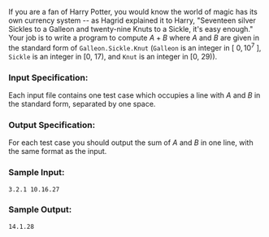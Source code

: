 <!-- Title
A+B in Hogwarts (20)
-->
If you are a fan of Harry Potter, you would know the world of magic has its
own currency system -- as Hagrid explained it to Harry, "Seventeen silver
Sickles to a Galleon and twenty-nine Knuts to a Sickle, it's easy enough."
Your job is to write a program to compute $A+B$ where $A$ and $B$ are given in
the standard form of `Galleon.Sickle.Knut` (`Galleon` is an integer in [ $0,
10^7$ ], `Sickle` is an integer in [0, 17), and `Knut` is an integer in [0,
29)).

### Input Specification:

Each input file contains one test case which occupies a line with $A$ and $B$
in the standard form, separated by one space.

### Output Specification:

For each test case you should output the sum of $A$ and $B$ in one line, with
the same format as the input.

### Sample Input:

```
3.2.1 10.16.27
```

### Sample Output:

```
14.1.28
```

